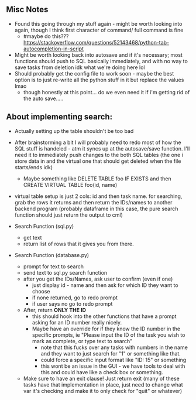 ## Misc Notes
- Found this going through my stuff again - might be worth looking into again, though I think first character of command/ full command is fine
    - #maybe do this??? https://stackoverflow.com/questions/52143468/python-tab-autocompletion-in-script
- Might be worth looking back into autosave and if it's necessary; most functions should push to SQL basically immediately, and with no way to save tasks from deletion idk what we're doing here lol
- Should probably get the config file to work soon - maybe the best option is to just re-write all the python stuff in it but replace the values lmao
    - though honestly at this point... do we even need it if i'm getting rid of the auto save.....



## About implementing search:
- Actually setting up the table shouldn't be too bad 

- After brainstorming a bit I will probably need to redo most of how the SQL stuff is handeled - atm it syncs up at the autosave/save function. I'll need it to immediately push changes to the both SQL tables (the one i store data in and the virtual one that should get deleted when the file starts/ends idk)
    - Maybe something like DELETE TABLE foo IF EXISTS and then CREATE VIRTUAL TABLE foo(id, name)

- virtual table setup is just 2 cols: id and then task name. for searching, grab the rows it returns and then return the IDs/names to another backend program (probably dataframe in this case, the pure search function should just return the output to cml)

- Search Function (sql.py)
    - get text
    - return list of rows that it gives you from there.

- Search Function (database.py)
    - prompt for text to search
    - send text to sql.py search function
    - after you get the IDs/Names, ask user to confirm (even if one)
        - just display id - name and then ask for which ID they want to choose
        - if none returned, go to redo prompt 
        - if user says no go to redo prompt
    - After, return **ONLY THE ID**
        - this should hook into the other functions that have a prompt asking for an ID number really nicely.
        - Maybe have an override for if they know the ID number in the specific prompts, ie "Please input the ID of the task you wish to mark as complete, or type text to search"
            - note that this fucks over any tasks with numbers in the name and they want to just search for "1" or something like that.
            - could force a specific input format like "ID: 15" or something
            - this wont be an issue in the GUI - we have tools to deal with this and could have like a check box or something.
    - Make sure to have an exit clause! Just return exit (many of these tasks have that implementation in place, just need to change what var it's checking and make it to only check for "quit" or whatever)